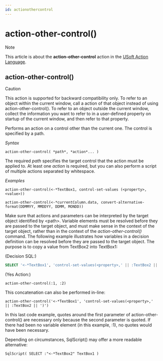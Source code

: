 ```yaml
---
id: actionothercontrol
---
```


# action-other-control()



> [!NOTE]
> This article is about the **action-other-control** action in the [USoft Action Language](/docs/Task%20flow/Action%20Language%20reference/USoft%20Action%20Language.md).

## **action-other-control()**

> [!CAUTION]
> This action is supported for backward compatibility only.
> To refer to an object within the current window, call a action of that object instead of using action-other-control().
> To refer to an object outside the current window, collect the information you want to refer to in a user-defined property on startup of the current window, and then refer to that property.

Performs an action on a control other than the current one. The control is specified by a path.

*Syntax*

```
action-other-control( *path*, *action*... )
```

The required *path* specifies the target control that the action must be applied to. At least one *action* is required, but you can also perform a script of multiple actions separated by whitespace.

*Examples*

```
action-other-control(<-*TextBox1, control-set-values (<property>, <value>))
```

```
action-other-control(<-*currentColumn.data, convert-alternative-format(DDMMYY, MMDDYY, DDMM, MONDD))
```

Make sure that actions and parameters can be interpreted by the target object identified by \<path>. Variable elements must be resolved before they are passed to the target object, and must make sense in the context of the target object, rather than in the context of the *action-other-control()* command. The following example illustrates how variables in a decision definition can be resolved before they are passed to the target object. The purpose is to copy a value from TextBox2 into TextBox1:

(Decision SQL:)

```sql
SELECT '<-*TextBox1', 'control-set-values(<property>,' || :TextBox2 || ')'
```

(Yes Action:)

```
action-other-control(:1, :2)
```

This concatenation can also be performed in-line:

```
action-other-control('<-*TextBox1', 'control-set-values(<property>,' || :TextBox2 || ')')
```

In this last code example, quotes around the first parameter of action-other-control() are necessary only because the second parameter is quoted. If there had been no variable element (in this example, :1), no quotes would have been necessary.

Depending on circumstances, SqlScript() may offer a more readable alternative:

```
SqlScript( SELECT :"<-*TextBox2" TextBox1 )
```

 